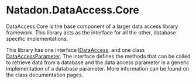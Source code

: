 # Natadon.DataAccess.Core

DataAccess.Core is the base component of a larger data access library framework.  This library acts as the interface for all the other, database specific implementations.

This library has one interface [IDataAccess](IDataAccess.md), and one class [DataAccessParameter](DataAccessParameter.md).  The interface defines the methods that can be called to retrieve data from a database and the data access parameter is a generic implementation of a database parameter.  More information can be found on the class documentation pages.